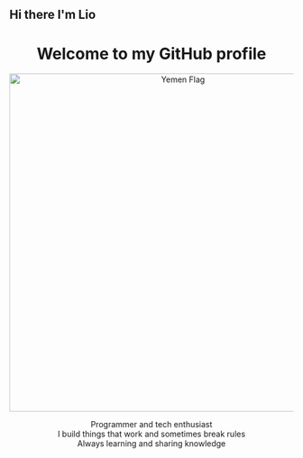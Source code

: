 ## Hi there I'm Lio
<h1 align="center">Welcome to my GitHub profile</h1>

<p align="center">
  <img src="https://cdn.wallpapersafari.com/67/2/UYOBj2.jpg" alt="Yemen Flag" width="600"/>
</p>

<p align="center">
  Programmer and tech enthusiast<br>
  I build things that work and sometimes break rules<br>
  Always learning and sharing knowledge
</p>
